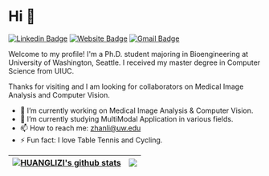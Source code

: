 # Hi 👋
 [![Linkedin Badge](https://img.shields.io/badge/-ZihanLi-blue?style=flat&logo=Linkedin&logoColor=white&link=https://www.linkedin.com/in/zihan-li-2159bb24b/)](https://www.linkedin.com/in/zihan-li-2159bb24b/)
[![Website Badge](https://img.shields.io/badge/-ZihanLi-47CCCC?style=flat&logo=Google-Chrome&logoColor=white&link=https://huanglizi.github.io/)](https://huanglizi.github.io/)
[![Gmail Badge](https://img.shields.io/badge/-ZihanLi-c14438?style=flat&logo=Gmail&logoColor=white&link=mailto:zhanli@uw.edu)](mailto:zhanli@uw.edu) 

 Welcome to my profile! I'm a Ph.D. student majoring in Bioengineering at University of Washington, Seattle. I received my master degree in Computer Science from UIUC.
 
 Thanks for visiting and I am looking for collaborators on Medical Image Analysis and Computer Vision.

- 🔭 I’m currently working on Medical Image Analysis & Computer Vision.
- 🌱 I’m currently studying MultiModal Application in various fields. 
- 📫 How to reach me: zhanli@uw.edu
- ⚡ Fun fact: I love Table Tennis and Cycling.
<!--
**HUANGLIZI/HUANGLIZI** is a ✨ _special_ ✨ repository because its `README.md` (this file) appears on your GitHub profile.

Here are some ideas to get you started:

- 🔭 I’m currently working on ...
- 🌱 I’m currently learning ...
- 👯 I’m looking to collaborate on ...
- 🤔 I’m looking for help with ...
- 💬 Ask me about ...
- 📫 How to reach me: ...
- 😄 Pronouns: ...
- ⚡ Fun fact: ...
-->

| <a href="https://github.com/HUANGLIZI/github-readme-stats"><img align="center" src="https://github-readme-stats.vercel.app/api?username=HUANGLIZI&show_icons=true&include_all_commits=true&theme=buefy&hide_border=true&hide_rank=true" alt="HUANGLIZI's github stats" /></a> | <a href="https://github.com/HUANGLIZI/github-readme-stats"><img align="center" src="https://github-readme-stats.vercel.app/api/top-langs/?username=HUANGLIZI&layout=compact&theme=buefy&hide_border=true" /></a> |
| ------------- | ------------- |
